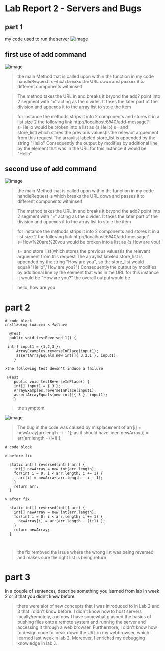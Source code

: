# Lab Report 2 - Servers and Bugs
## part 1



my code used to run the server
![image](https://user-images.githubusercontent.com/75463270/215680447-28516e71-388a-4bb9-a095-1edf1f976fde.png)





## first use of add command


![image](https://user-images.githubusercontent.com/75463270/215680955-8d32072b-0b67-4cab-8e57-74329efa2e60.png)
  
  > the main Method that is called upon within the function in my code handleRequest is which breaks the URL down and passes it to different components withinself


> The method takes the URL in and breaks it beyond the add? point into 2 segment with "=" acting as the divider. It takes the later part of the division and appends it
> to the array list to store the item

> for instance the methods strips it into 2 components and stores it in a list size 2 the following link http://localhost:6940/add-message?s=Hello would be broken into a list as {s,Hello}
> s=<String> and  store_list(which stores the previous values)is the relevant arguement 
> from this request The arraylist labeled store_list is appended by the string "Hello"
> Consequently the output by modifies by additional line by the element that was in the URL
>for this instance it would be "Hello"
  

## second use of add command
  

  
![image](https://user-images.githubusercontent.com/75463270/215681102-dd4ea5ec-daf5-484a-aa67-5565bff03429.png)
  
  > the main Method that is called upon within the function in my code handleRequest is which breaks the URL down and passes it to different components withinself


> The method takes the URL in and breaks it beyond the add? point into 2 segment with "=" acting as the divider. It takes the later part of the division and appends it
> to the array list to store the item

> for instance the methods strips it into 2 components and stores it in a list size 2 the following link http://localhost:6940/add-message?s=How%20are%20you would be broken into a list as {s,How are you}
  
> s=<String> and  store_list(which stores the previous values)is the relevant arguement 
> from this request The arraylist labeled store_list is appended by the string "How are you", so the store_list would equal{"Hello","How are you?"}
> Consequently the output by modifies by additional line by the element that was in the URL
>for this instance it would be "How are you?"
 > the overall output would be 
  
 > hello,
  >how are you
  
  
  
# part 2
  
  
```
# code block
>Following induces a failure
  
  @Test
  public void testReversed_1() {
  
 int[] input1 = {1,2,3 };
     ArrayExamples.reverseInPlace(input1);
     assertArrayEquals(new int[]{ 3,2,1 }, input1);
    }
  
>the following test deosn't induce a failure
  
 @Test 
	public void testReverseInPlace() {
    int[] input1 = { 3 };
    ArrayExamples.reverseInPlace(input1);
    assertArrayEquals(new int[]{ 3 }, input1);
	}
 ``` 
  
> the symptom
  
 ![image](https://user-images.githubusercontent.com/75463270/215696522-c0a3eea4-1c4b-419b-8086-de477fc6e5cf.png)
  
>The bug in the code was caused by misplacement of arr[i] = newArray[arr.length - i - 1]; as it should have been newArray[i] = arr[arr.length - (i+1) ];
  
```
# code block
  
> before fix
  
  static int[] reversed(int[] arr) {
    int[] newArray = new int[arr.length];
    for(int i = 0; i < arr.length; i += 1) {
      arr[i] = newArray[arr.length - i - 1];
    }
    return arr;
  }
                                  
> after fix
  
  static int[] reversed(int[] arr) {
    int[] newArray = new int[arr.length];
    for(int i = 0; i < arr.length; i += 1) {
      newArray[i] = arr[arr.length - (i+1) ];
    }
    return newArray;
  }
                                                                                       
                                 
```
                                  
  >the fix removed the issue where the wrong list was being reversed and makes sure the right list is being return
  
  
  
# part 3
  
  In a couple of sentences, describe something you learned from lab in week 2 or 3 that you didn’t know before.
  > there were alot of new concepts that I was introduced to in Lab 2 and 3 that I didn't know before. I didn't know how to host servers locally/remotely, and now I have somewhat grasped the basics of pushing files onto a remote system and running the server and accessing it through a web browser. Furthermore, I didn't know how to design code to break down the URL in my webbrowser, which I learned last week in lab 2. Moreover, I enriched my debugging knowledge in lab 3.
  
